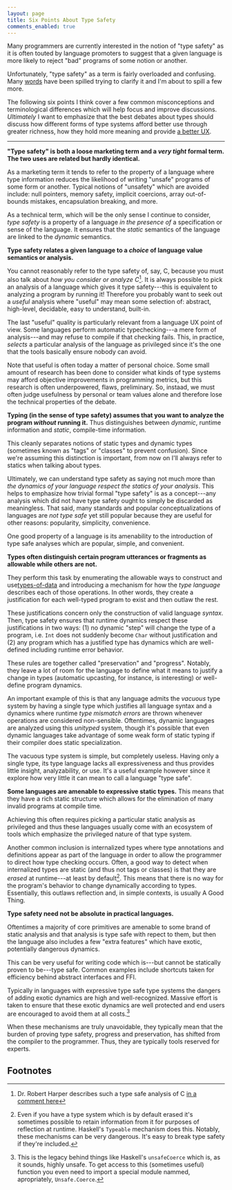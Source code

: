 ```yaml
---
layout: page
title: Six Points About Type Safety
comments_enabled: true
---
```


Many programmers are currently interested in the notion of "type
safety" as it is often touted by language promoters to suggest that a
given language is more likely to reject "bad" programs of some notion
or another.

Unfortunately, "type safety" as a term is fairly overloaded and
confusing. Many [words][words] have been spilled trying to clarify it
and I'm about to spill a few more.

The following six points I think cover a few common misconceptions and
terminological differences which will help focus and improve
discussions. *Ultimately* I want to emphasize that the best debates
about types should discuss how different forms of type systems afford
better use through greater richness, how they hold more meaning and
provide [a better UX][ux].

[ux]:https://lobste.rs/s/h9vu5h/what_to_know_before_debating_type_systems/comments/oinwwc#c_oinwwc
[words]:http://tel.github.io/2014/07/08/all_you_wanted_to_know_about_types_but_were_afraid_to_ask/

---

**"Type safety" is both a loose marketing term and a *very tight*
formal term. The two uses are related but hardly identical.**

As a marketing term it tends to refer to the property of a language
where type information reduces the likelihood of writing "unsafe"
programs of some form or another. Typical notions of "unsafety" which
are avoided include: null pointers, memory safety, implicit coercions,
array out-of-bounds mistakes, encapsulation breaking, and more.

As a technical term, which will be the only sense I continue to
consider, *type safety* is a property of a language *in the presence
of* a specification or sense of the language. It ensures that the
*static* semantics of the language are linked to the *dynamic*
semantics.

**Type safety relates a given language to a *choice* of language value
semantics or analysis.**

You cannot reasonably refer to the type safety of, say, C, because you
must also talk about *how you consider or analyze C*[^harper]. It is
always possible to pick an analysis of a language which gives it type
safety---this is equivalent to analyzing a program by running it!
Therefore you probably want to seek out a *useful* analysis where
"useful" may mean some selection of: abstract, high-level, decidable,
easy to understand, built-in.

The last "useful" quality is particularly relevant from a language UX
point of view. Some languages perform automatic typechecking---a mere
form of analysis---and may refuse to compile if that checking fails.
This, in practice, *selects* a particular analysis of the language as
privileged since it's the one that the tools basically ensure nobody
can avoid.

Note that useful is often today a matter of personal choice. Some
small amount of research has been done to consider what kinds of type
systems may afford objective improvements in programming metrics, but
this research is often underpowered, flaws, preliminary. So, instaad,
we must often judge usefulness by personal or team values alone and
therefore lose the technical properties of the debate.

**Typing (in the sense of type safety) assumes that you want to
analyze the program *without* running it.** Thus distinguishes between
*dynamic*, runtime information and *static*, compile-time information.

This cleanly separates notions of static types and dynamic types
(sometimes known as "tags" or "classes" to prevent confusion). Since
we're assuming this distinction is important, from now on I'll always
refer to statics when talking about types.

Ultimately, we can understand type safety as saying not much more than
*the dynamics of your language respect the statics of your analysis*.
This helps to emphasize how trivial formal "type safety" is as a
concept---any analysis which did not have type safety ought to simply
be discarded as meaningless. That said, many standards and popular
conceptualizations of languages are *not type safe* yet still popular
because they are useful for other reasons: popularity, simplicity,
convenience.

One good property of a language is its amenability to the introduction
of type safe analyses which are popular, simple, and convenient.

**Types often distinguish certain program utterances or fragments as
allowable while others are not.**

They perform this task by enumerating the allowable ways to construct
and use[types-of-data][types-of-data] and introducing a mechanism for
how the *type language* describes each of those operations. In other
words, they create a justification for each well-typed program to
exist and then outlaw the rest.

These justifications concern only the construction of valid language
*syntax*. Then, type safety ensures that runtime dynamics respect
these justifications in two ways: (1) no dynamic "step" will change
the type of a program, i.e. `Int` does not suddenly become `Char`
without justification and (2) any program which has a justified type
has dynamics which are well-defined including runtime error behavior.

These rules are together called "preservation" and "progress".
Notably, they leave a lot of room for the language to define what it
means to justify a change in types (automatic upcasting, for instance,
is interesting) or well-define program dynamics.

An important example of this is that any language admits the *vacuous*
type system by having a single type which justifies all language
syntax and a dynamics where runtime *type mismatch errors* are thrown
whenever operations are considered non-sensible. Oftentimes, dynamic
languages are analyzed using this *unityped* system, though it's
possible that even dynamic languages take advantage of some weak form
of static typing if their compiler does static specialization.

The vacuous type system is simple, but completely useless. Having only
a single type, its type language lacks all expressiveness and thus
provides little insight, analyzability, or use. It's a useful example
however since it explore how very little it can mean to call a
language "type safe".

**Some languages are amenable to expressive static types.** This means
that they have a rich static structure which allows for the
elimination of many invalid programs at compile time.

Achieving this often requires picking a particular static analysis as
privileged and thus these languages usually come with an ecosystem of
tools which emphasize the privileged nature of that type system.

Another common inclusion is internalized types where type annotations
and definitions appear as part of the language in order to allow the
programmer to direct how type checking occurs. Often, a good way to
detect when internalized types are static (and thus not tags or
classes) is that they are *erased* at runtime---at least by
default[^typeable]. This means that there is no way for the program's
behavior to change dynamically according to types. Essentially, this
outlaws reflection and, in simple contexts, is usually A Good Thing.

**Type safety need not be absolute in practical languages.**

Oftentimes a majority of core primitives are amenable to some brand of
static analysis and that analysis is type safe with repect to them,
but then the language also includes a few "extra features" which have
exotic, potentially dangerous dynamics.

This can be very useful for writing code which is---but cannot be
statically proven to be---type safe. Common examples include shortcuts
taken for efficiency behind abstract interfaces and FFI.

Typically in languages with expressive type safe type systems the
dangers of adding exotic dynamics are high and well-recognized.
Massive effort is taken to ensure that these exotic dynamics are well
protected and end users are encouraged to avoid them at all
costs.[^unsafe]

When these mechanisms are truly unavoidable, they typically mean that
the burden of proving type safety, progress and preservation, has
shifted from the compiler to the programmer. Thus, they are typically
tools reserved for experts.

## Footnotes

[^harper]: Dr. Robert Harper describes such a type safe analysis of C [in a comment here](http://www.pl-enthusiast.net/2014/08/05/type-safety/#comment-500)

[^typeable]: Even if you have a type system which is by default erased it's sometimes possible to retain information from it for purposes of reflection at runtime. Haskell's `Typeable` mechanism does this. Notably, these mechanisms can be very dangerous. It's easy to break type safety if they're included.

[^unsafe]: This is the legacy behind things like Haskell's `unsafeCoerce` which is, as it sounds, highly unsafe. To get access to this (sometimes useful) function you even need to import a special module nammed, apropriately, `Unsafe.Coerce`.

[types-of-data]:http://tel.github.io/2014/07/23/types_of_data/

